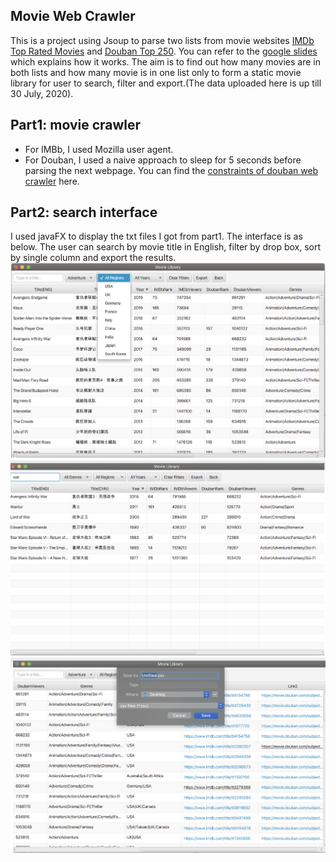 ## Movie Web Crawler 
This is a project using Jsoup to parse two lists from movie websites [IMDb Top Rated Movies](https://www.imdb.com/chart/top/?ref_=nv_mv_250) and [Douban Top 250](https://movie.douban.com/top250).   You can refer to the [google slides](https://docs.google.com/presentation/d/1U0xx7O49xJbD0AxQXizDT9p9_sm5YPsxLQg0bL_BbJk/edit?usp=sharing) which explains how it works.
The aim is to find out how many movies are in both lists and how many movie is in one list only to form a static movie library for user to search, filter and export.(The data uploaded here is up till 30 July, 2020).

## Part1: movie crawler
- For IMBb, I used Mozilla user agent.
- For Douban, I used a naive approach to sleep for 5 seconds before parsing the next webpage. You can find the [constraints of douban web crawler](https://www.douban.com/robots.txt) here.

## Part2: search interface
I used javaFX to display the txt files I got from part1. The interface is as below. The user can search by movie title in English, filter by drop box, sort by single column and export the results.
![UI preview 01](./img/01.png)
![UI preview 02](./img/02.png)
![UI preview 03](./img/03.png)
